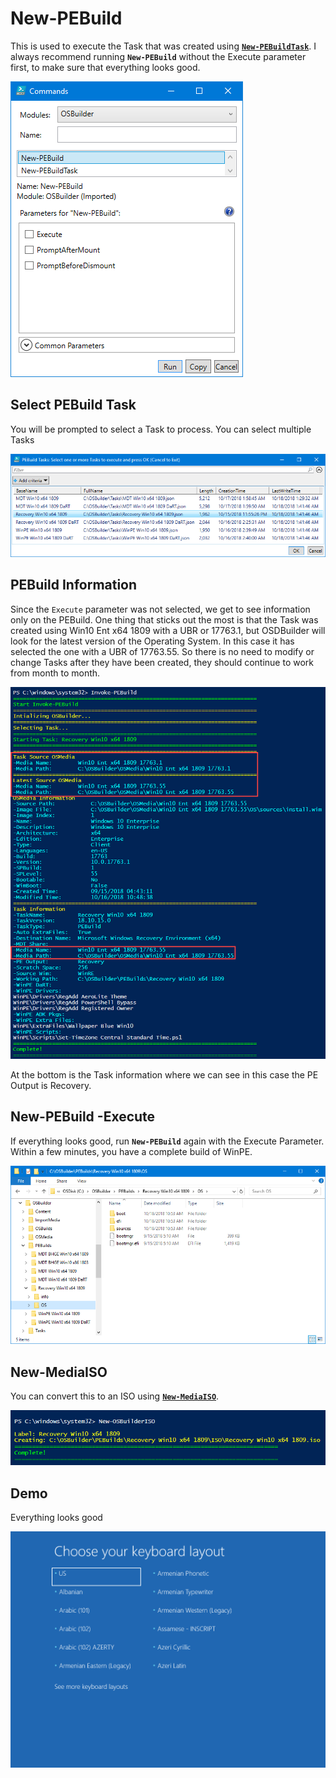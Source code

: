 # New-PEBuild

This is used to execute the Task that was created using [**`New-PEBuildTask`**](new-pebuildtask/).  I always recommend running **`New-PEBuild`** without the Execute parameter first, to make sure that everything looks good.

![](../../../../.gitbook/assets/2018-10-23_21-59-19.png)

## Select PEBuild Task

You will be prompted to select a Task to process.  You can select multiple Tasks

![](../../../../.gitbook/assets/2018-10-18_10-46-21.png)

## PEBuild Information

Since the `Execute` parameter was not selected, we get to see information only on the PEBuild.  One thing that sticks out the most is that the Task was created using Win10 Ent x64 1809 with a UBR or 17763.1, but OSDBuilder will look for the latest version of the Operating System.  In this case it has selected the one with a UBR of 17763.55.  So there is no need to modify or change Tasks after they have been created, they should continue to work from month to month.

![](../../../../.gitbook/assets/2018-10-18_10-49-11.png)

At the bottom is the Task information where we can see in this case the PE Output is Recovery.

## New-PEBuild -Execute

If everything looks good, run **`New-PEBuild`** again with the Execute Parameter.  Within a few minutes, you have a complete build of WinPE.

![](../../../../.gitbook/assets/2018-10-18_10-55-04.png)

## New-MediaISO

You can convert this to an ISO using [**`New-MediaISO`**](../osbmedia/new-osbmediaiso.md).

![](../../../../.gitbook/assets/2018-10-18_10-56-59.png)

## Demo

Everything looks good

![](../../../../.gitbook/assets/2018-10-18_10-57-35.png)



